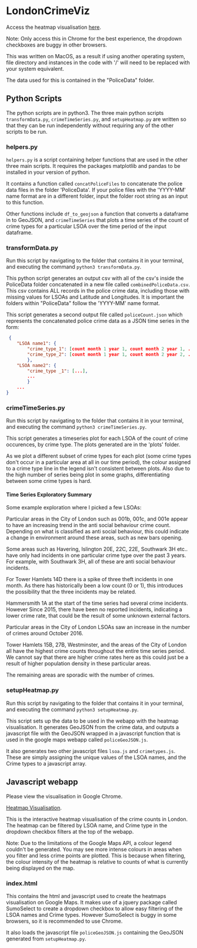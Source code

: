 # LondonCrimeViz

Access the heatmap visualisation [here](https://joshiain.github.io/LondonCrimeViz/).

Note: Only access this in Chrome for the best experience, the dropdown checkboxes are buggy in other browsers.

This was written on MacOS, as a result if using another operating system, file directory and instances in the code with '/' will need to be replaced with your system equivalent.

The data used for this is contained in the "PoliceData" folder.

## Python Scripts

The python scripts are in python3. The three main python scripts `transformData.py`, `crimeTimeSeries.py`, and `setupHeatmap.py` are written so that they can be run independently without requiring any of the other scripts to be run.

### helpers.py

`helpers.py` is a script containing helper functions that are used in the other three main scripts. It requires the packages matplotlib and pandas to be installed in your version of python.

It contains a function called `concatPoliceFiles` to concatenate the police data files in the folder 'PoliceData'. If your police files with the 'YYYY-MM' name format are in a different folder, input the folder root string as an input to this function.

Other functions include `df_to_geojson` a function that converts a dataframe in to GeoJSON, and `crimeTimeSeries` that plots a time series of the count of crime types for a particular LSOA over the time period of the input dataframe.

### transformData.py

Run this script by navigating to the folder that contains it in your terminal, and executing the command `python3 transformData.py`.

This python script generates an output csv with all of the csv's inside the PoliceData folder concatenated in a new file called `combinedPoliceData.csv`. This csv contains ALL records in the police crime data, including those with missing values for LSOAs and Latitude and Longitudes. It is important the folders within "PoliceData" follow the 'YYYY-MM' name format.

This script generates a second output file called `policeCount.json` which represents the concatenated police crime data as a JSON time series in the form:

```json
 {
    "LSOA name1": {
        "crime_type_1": [count month 1 year 1, count month 2 year 1, ..., count month 12 year 3],
        "crime_type_2": [count month 1 year 1, count month 2 year 2, ..., count month 12 year 3]
        },
    "LSOA name2": {
        "crime_type _1": [...],
        ...
        }
    ...
}
```

### crimeTimeSeries.py

Run this script by navigating to the folder that contains it in your terminal, and executing the command `python3 crimeTimeSeries.py`.

This script generates a timeseries plot for each LSOA of the count of crime occurences, by crime type. The plots generated are in the 'plots' folder.

As we plot a different subset of crime types for each plot (some crime types don't occur in a particular area at all in our time period), the colour assigned to a crime type line in the legend isn't consistent between plots. Also due to the high number of series being plot in some graphs, differentiating between some crime types is hard.

#### Time Series Exploratory Summary

Some example exploration where I picked a few LSOAs:

Particular areas in the City of London such as 001b, 001c, and 001e appear to have an increasing trend in the anti social behaviour crime count. Depending on what is classified as anti social behaviour, this could indicate a change in environment around these areas, such as new bars opening.

Some areas such as Havering, Islington 20E, 22C, 22E, Southwark 3H etc.. have only had incidents in one particular crime type over the past 3 years. For example, with Southwark 3H, all of these are anti social behaviour incidents.

For Tower Hamlets 14D there is a spike of three theft incidents in one month. As there has historically been a low count (0 or 1), this introduces the possibility that the three incidents may be related.

Hammersmith 1A at the start of the time series had several crime incidents. However Since 2015, there have been no reported incidents, indicating a lower crime rate, that could be the result of some unknown external factors.

Particular areas in the City of London LSOAs saw an increase in the number of crimes around October 2016.

Tower Hamlets 15B, 27B, Westminster, and the areas of the City of London all have the highest crime counts throughout the entire time series period. We cannot say that there are higher crime rates here as this could just be a result of higher population density in these particular areas.

The remaining areas are sporadic with the number of crimes.

### setupHeatmap.py

Run this script by navigating to the folder that contains it in your terminal, and executing the command `python3 setupHeatmap.py`.

This script sets up the data to be used in the webapp with the heatmap visualisation. It generates GeoJSON from the crime data, and outputs a javascript file with the GeoJSON wrapped in a javascript function that is used in the google maps webapp called `policeGeoJSON.js`.

It also generates two other javascript files `lsoa.js` and `crimetypes.js`. These are simply assigning the unique values of the LSOA names, and the Crime types to a javascript array.

## Javascript webapp

Please view the visualisation in Google Chrome.

[Heatmap Visualisation](https://joshiain.github.io/LondonCrimeViz/).

This is the interactive heatmap visualisation of the crime counts in London. The heatmap can be filtered by LSOA name, and Crime type in the dropdown checkbox filters at the top of the webapp.

Note: Due to the limitations of the Google Maps API, a colour legend couldn't be generated. You may see more intense colours in areas when you filter and less crime points are plotted. This is because when filtering, the colour intensity of the heatmap is relative to counts of what is currently being displayed on the map.

### index.html

This contains the html and javascript used to create the heatmaps visualisation on Google Maps. It makes use of a jquery package called SumoSelect to create a dropdown checkbox to allow easy filtering of the LSOA names and Crime types. However SumoSelect is buggy in some browsers, so it is recommended to use Chrome.

It also loads the javascript file `policeGeoJSON.js` containing the GeoJSON generated from `setupHeatmap.py`.